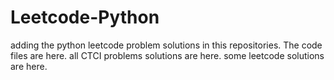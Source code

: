 # Leetcode-Python
adding the python leetcode problem solutions in this repositories. 
The code files are here.
all CTCI problems solutions are here.
some leetcode solutions are here.


























